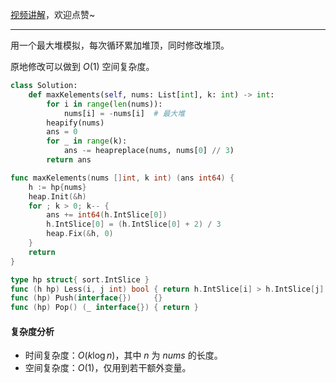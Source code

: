 [视频讲解](https://www.bilibili.com/video/BV1KG4y1j73o/)，欢迎点赞~

---

用一个最大堆模拟，每次循环累加堆顶，同时修改堆顶。

原地修改可以做到 $O(1)$ 空间复杂度。

```py [sol1-Python3]
class Solution:
    def maxKelements(self, nums: List[int], k: int) -> int:
        for i in range(len(nums)):
            nums[i] = -nums[i]  # 最大堆
        heapify(nums)
        ans = 0
        for _ in range(k):
            ans -= heapreplace(nums, nums[0] // 3)
        return ans
```

```go [sol1-Go]
func maxKelements(nums []int, k int) (ans int64) {
	h := hp{nums}
	heap.Init(&h)
	for ; k > 0; k-- {
		ans += int64(h.IntSlice[0])
		h.IntSlice[0] = (h.IntSlice[0] + 2) / 3
		heap.Fix(&h, 0)
	}
	return
}

type hp struct{ sort.IntSlice }
func (h hp) Less(i, j int) bool { return h.IntSlice[i] > h.IntSlice[j] }
func (hp) Push(interface{})     {}
func (hp) Pop() (_ interface{}) { return }
```

#### 复杂度分析

- 时间复杂度：$O(k\log n)$，其中 $n$ 为 $\textit{nums}$ 的长度。
- 空间复杂度：$O(1)$，仅用到若干额外变量。
